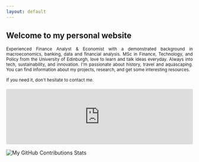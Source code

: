 ```yaml
---
layout: default
---
```


## Welcome to my personal website

<div style="text-align: justify;font-size:smaller;">
Experienced Finance Analyst & Economist with a demonstrated background in macroeconomics, banking, data and financial analysis.
MSc in Finance, Technology, and Policy from the University of Edinburgh, love to learn and talk ideas everyday.
Always into tech, sustainability, and innovation. I'm passionate about history, travel and aquascaping.
You can find information about my projects, research, and get some interesting resources.<br>
  <br>
If you need it, don't hesitate to contact me.
</div>
<br>

<iframe src="https://ghchart.rshah.org/GregSom-MSc" frameborder="0" scrolling="0" width="100%" height="150px" style="max-width: 600px; margin: auto;"></iframe>

![My GitHub Contributions Stats](https://github-readme-stats.vercel.app/api?username=GregSom-MSc&show_icons=true&theme=calm)

